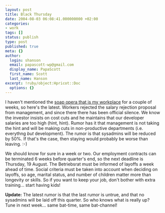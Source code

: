 ```yaml
---
layout: post
title: Black Thursday
date: 2004-08-03 06:08:41.000000000 +02:00
categories:
- work
tags: []
status: publish
type: post
published: true
meta: {}
author:
  login: shanson
  email: papascott-wp@gmail.com
  display_name: PapaScott
  first_name: Scott
  last_name: Hanson
excerpt: !ruby/object:Hpricot::Doc
  options: {}
---
```

<p>I haven't mentioned the <a href="https://www.papascott.de/archives/2004/07/14/as-the-world-churns/">soap opera that is my workplace</a> for a couple of weeks, so here's the latest. Workers rejected the salary rejection proposal from management, and since there there has been official silence. We know the investor insists on cost cuts and he maintains that our developer salaries are too high (hint, hint). Rumor has it that management is not taking the hint and will be making cuts in non-productive departments (i.e. everythng <em>but</em> development). The rumor is that sysadmins will be reduced by 50%. If that's the case, then staying would probably be worse than leaving. :-)</p>
<p>We should know for sure in a week or two. Our employment contracts can be terminated 6 weeks before quarter's end, so the next deadline is Thursday, 19 August. The Betriebsrat must be informed of layoffs a week ahead of time. Social criteria must be taken into account when deciding on layoffs, so age, marital status, and number of children matter more than longevity or skills. So if you want to keep your job, don't bother with extra training... start having kids!</p>
<p><strong>Update:</strong> The latest rumor is that the last rumor is untrue, and that no sysadmins will be laid off this quarter. So who knows what is really up? Tune in next week... same bat-time, same bat-channel!</p>
